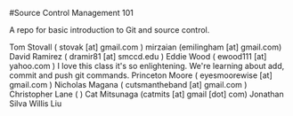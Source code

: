 #Source Control Management 101

A repo for basic introduction to Git and source control.

Tom Stovall ( stovak [at] gmail.com )
mirzaian (emilingham [at] gmail.com)
David Ramirez ( dramir81 [at] smccd.edu )
Eddie Wood  ( ewood111 [at] yahoo.com )
I love this class it's so enlightening.
We're learning about add, commit and push git commands.
Princeton Moore ( eyesmoorewise [at] gmail.com )
Nicholas Magana ( cutsmantheband [at] gmail.com )
Christopher Lane ( )
Cat Mitsunaga (catmits [at] gmail [dot] com)
Jonathan Silva
Willis Liu
